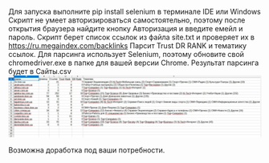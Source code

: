Для запуска выполните
pip install selenium в терминале IDE или Windows
Скрипт не умеет авторизироваться самостоятельно, поэтому после открытия браузера найдите кнопку Авторизация и введите емейл и пароль.
Скрипт берет список ссылок из файла site.txt и проверяет их в https://ru.megaindex.com/backlinks
Парсит Trust DR RANK и тематику ссылок.
 Для парсинга использует Selenium, поэтому обновите свой chromedriver.exe в папке для вашей версии Chrome.
 Результат парсинга будет в Сайты.csv
 <img src="file.jpg" >
 
 Возможна доработка под ваши потребности.
 

